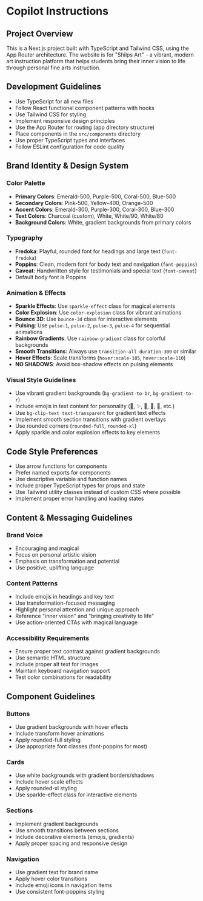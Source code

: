 # Copilot Instructions

<!-- Use this file to provide workspace-specific custom instructions to Copilot. For more details, visit https://code.visualstudio.com/docs/copilot/copilot-customization#_use-a-githubcopilotinstructionsmd-file -->

## Project Overview
This is a Next.js project built with TypeScript and Tailwind CSS, using the App Router architecture. The website is for "Shilps Art" - a vibrant, modern art instruction platform that helps students bring their inner vision to life through personal fine arts instruction.

## Development Guidelines
- Use TypeScript for all new files
- Follow React functional component patterns with hooks
- Use Tailwind CSS for styling
- Implement responsive design principles
- Use the App Router for routing (app directory structure)
- Place components in the `src/components` directory
- Use proper TypeScript types and interfaces
- Follow ESLint configuration for code quality

## Brand Identity & Design System
### Color Palette
- **Primary Colors**: Emerald-500, Purple-500, Coral-500, Blue-500
- **Secondary Colors**: Pink-500, Yellow-400, Orange-500
- **Accent Colors**: Emerald-300, Purple-300, Coral-300, Blue-300
- **Text Colors**: Charcoal (custom), White, White/90, White/80
- **Background Colors**: White, gradient backgrounds from primary colors

### Typography
- **Fredoka**: Playful, rounded font for headings and large text (`font-fredoka`)
- **Poppins**: Clean, modern font for body text and navigation (`font-poppins`)
- **Caveat**: Handwritten style for testimonials and special text (`font-caveat`)
- Default body font is Poppins

### Animation & Effects
- **Sparkle Effects**: Use `sparkle-effect` class for magical elements
- **Color Explosion**: Use `color-explosion` class for vibrant animations
- **Bounce 3D**: Use `bounce-3d` class for interactive elements
- **Pulsing**: Use `pulse-1`, `pulse-2`, `pulse-3`, `pulse-4` for sequential animations
- **Rainbow Gradients**: Use `rainbow-gradient` class for colorful backgrounds
- **Smooth Transitions**: Always use `transition-all duration-300` or similar
- **Hover Effects**: Scale transforms (`hover:scale-105`, `hover:scale-110`)
- **NO SHADOWS**: Avoid box-shadow effects on pulsing elements

### Visual Style Guidelines
- Use vibrant gradient backgrounds (`bg-gradient-to-br`, `bg-gradient-to-r`)
- Include emojis in text content for personality (🎨, ✨, 🌈, 🚀, 💖, etc.)
- Use `bg-clip-text text-transparent` for gradient text effects
- Implement smooth section transitions with gradient overlays
- Use rounded corners (`rounded-full`, `rounded-xl`)
- Apply sparkle and color explosion effects to key elements

## Code Style Preferences
- Use arrow functions for components
- Prefer named exports for components
- Use descriptive variable and function names
- Include proper TypeScript types for props and state
- Use Tailwind utility classes instead of custom CSS where possible
- Implement proper error handling and loading states

## Content & Messaging Guidelines
### Brand Voice
- Encouraging and magical
- Focus on personal artistic vision
- Emphasis on transformation and potential
- Use positive, uplifting language

### Content Patterns
- Include emojis in headings and key text
- Use transformation-focused messaging
- Highlight personal attention and unique approach
- Reference "inner vision" and "bringing creativity to life"
- Use action-oriented CTAs with magical language

### Accessibility Requirements
- Ensure proper text contrast against gradient backgrounds
- Use semantic HTML structure
- Include proper alt text for images
- Maintain keyboard navigation support
- Test color combinations for readability

## Component Guidelines
### Buttons
- Use gradient backgrounds with hover effects
- Include transform hover animations
- Apply rounded-full styling
- Use appropriate font classes (font-poppins for most)

### Cards
- Use white backgrounds with gradient borders/shadows
- Include hover scale effects
- Apply rounded-xl styling
- Use sparkle-effect class for interactive elements

### Sections
- Implement gradient backgrounds
- Use smooth transitions between sections
- Include decorative elements (emojis, gradients)
- Apply proper spacing and responsive design

### Navigation
- Use gradient text for brand name
- Apply hover color transitions
- Include emoji icons in navigation items
- Use consistent font-poppins styling

